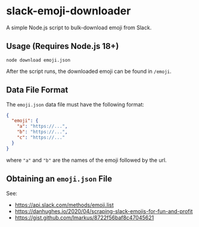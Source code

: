 # slack-emoji-downloader

A simple Node.js script to bulk-download emoji from Slack.

## Usage (Requires Node.js 18+)

```
node download emoji.json
```

After the script runs, the downloaded emoji can be found in `/emoji`.

## Data File Format

The `emoji.json` data file must have the following format:

```json
{
  "emoji": {
    "a": "https://...",
    "b": "https://...",
    "c": "https://..."
  }
}
```

where `"a"` and `"b"` are the names of the emoji followed by the url.

## Obtaining an `emoji.json` File

See:

- https://api.slack.com/methods/emoji.list
- https://danhughes.io/2020/04/scraping-slack-emojis-for-fun-and-profit
- https://gist.github.com/lmarkus/8722f56baf8c47045621
